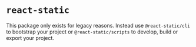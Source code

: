 # `react-static`

This package only exists for legacy reasons. Instead use `@react-static/cli` to
bootstrap your project or `@react-static/scripts` to develop, build or export
your project.
